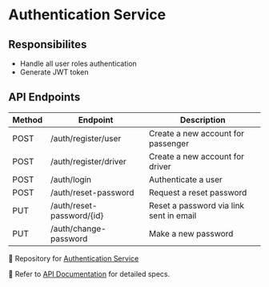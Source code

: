 # Authentication Service

## Responsibilites
- Handle all user roles authentication
- Generate JWT token

## API Endpoints

|Method| Endpoint | Description |
|------|----------|-------------|
| POST | /auth/register/user | Create a new account for passenger|
| POST | /auth/register/driver | Create a new account for driver|
| POST | /auth/login | Authenticate a user |
| POST | /auth/reset-password | Request a reset password |
| PUT | /auth/reset-password/{id} | Reset a password via link sent in email|
| PUT | /auth/change-password | Make a new password|

🔗 Repository for [Authentication Service](https://github.com/GabrielMoody/mikronet-auth-service)

📜 Refer to [API Documentation](../api-docs/openapi.yaml) for detailed specs.